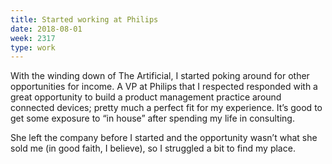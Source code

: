 ```yaml
---
title: Started working at Philips
date: 2018-08-01
week: 2317
type: work
---
```


With the winding down of The Artificial, I started poking around for other opportunities for income. A VP at Philips that I respected responded with a great opportunity to build a product management practice around connected devices; pretty much a perfect fit for my experience. It’s good to get some exposure to “in house” after spending my life in consulting.

She left the company before I started and the opportunity wasn’t what she sold me (in good faith, I believe), so I struggled a bit to find my place.
